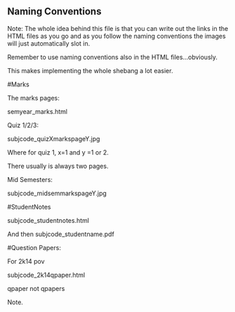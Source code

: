 ## Naming Conventions

Note: The whole idea behind this file is that you can write out the links in the HTML files as you go and as you follow the naming conventions the images will just automatically slot in.

Remember to use naming conventions also in the HTML files...obviously. 

This makes implementing the whole shebang a lot easier.

#Marks

The marks pages:

semyear_marks.html

Quiz 1/2/3:

subjcode_quizXmarkspageY.jpg

Where for quiz 1, x=1 and y =1  or 2.

There usually is always two pages.

Mid Semesters:

subjcode_midsemmarkspageY.jpg

#StudentNotes

subjcode_studentnotes.html

And then
subjcode_studentname.pdf

#Question Papers:

For 2k14 pov

subjcode_2k14qpaper.html

qpaper not qpapers

Note.